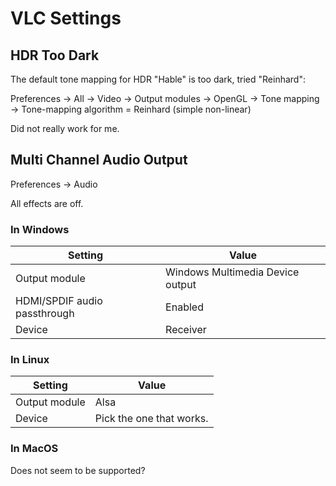 # VLC Settings

## HDR Too Dark

The default tone mapping for HDR "Hable" is too dark, tried "Reinhard":

Preferences -> All -> Video -> Output modules -> OpenGL ->
Tone mapping -> Tone-mapping algorithm = Reinhard (simple non-linear)

Did not really work for me.

## Multi Channel Audio Output

Preferences -> Audio

All effects are off.

### In Windows

Setting|Value
-------|-----
Output module|Windows Multimedia Device output
HDMI/SPDIF audio passthrough|Enabled
Device|Receiver

### In Linux

Setting|Value
-------|-----
Output module|Alsa
Device|Pick the one that works.


### In MacOS

Does not seem to be supported?

